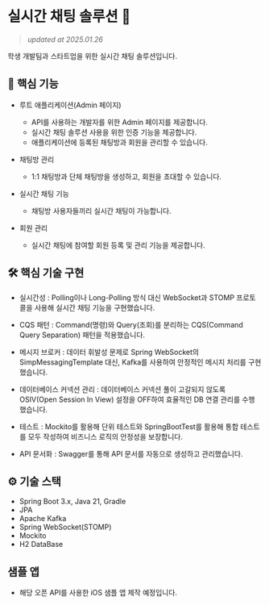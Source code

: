 # 실시간 채팅 솔루션 💬
> _updated at 2025.01.26_

학생 개발팀과 스타트업을 위한 실시간 채팅 솔루션입니다.

## 📄 핵심 기능

- 루트 애플리케이션(Admin 페이지)
  - API를 사용하는 개발자를 위한 Admin 페이지를 제공합니다.
  - 실시간 채팅 솔루션 사용을 위한 인증 기능을 제공합니다.
  - 애플리케이션에 등록된 채팅방과 회원을 관리할 수 있습니다.
    
- 채팅방 관리
  - 1:1 채팅방과 단체 채팅방을 생성하고, 회원을 초대할 수 있습니다.
 
- 실시간 채팅 기능
  - 채팅방 사용자들끼리 실시간 채팅이 가능합니다.
    
- 회원 관리
  - 실시간 채팅에 참여할 회원 등록 및 관리 기능을 제공합니다.

## 🛠️ 핵심 기술 구현
- 실시간성 : Polling이나 Long-Polling 방식 대신 WebSocket과 STOMP 프로토콜을 사용해 실시간 채팅 기능을 구현했습니다.

- CQS 패턴 : Command(명령)와 Query(조회)를 분리하는 CQS(Command Query Separation) 패턴을 적용했습니다.
- 메시지 브로커 : 데이터 휘발성 문제로 Spring WebSocket의 SimpMessagingTemplate 대신, Kafka를 사용하여 안정적인 메시지 처리를 구현했습니다.
- 데이터베이스 커넥션 관리 : 데이터베이스 커넥션 풀이 고갈되지 않도록 OSIV(Open Session In View) 설정을 OFF하여 효율적인 DB 연결 관리를 수행했습니다.
- 테스트 : Mockito를 활용해 단위 테스트와 SpringBootTest를 활용해 통합 테스트를 모두 작성하여 비즈니스 로직의 안정성을 보장합니다.
- API 문서화 : Swagger를 통해 API 문서를 자동으로 생성하고 관리했습니다.

## ⚙️ 기술 스택
- Spring Boot 3.x, Java 21, Gradle
- JPA
- Apache Kafka
- Spring WebSocket(STOMP)
- Mockito
- H2 DataBase

## 샘플 앱
- 해당 오픈 API를 사용한 iOS 샘플 앱 제작 예정입니다.

